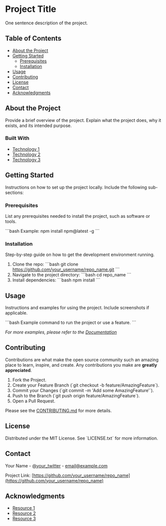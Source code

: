 # Project Title

One sentence description of the project.

## Table of Contents

- [About the Project](#about-the-project)
- [Getting Started](#getting-started)
  - [Prerequisites](#prerequisites)
  - [Installation](#installation)
- [Usage](#usage)
- [Contributing](#contributing)
- [License](#license)
- [Contact](#contact)
- [Acknowledgments](#acknowledgments)

## About the Project

Provide a brief overview of the project. Explain what the project does, why it exists, and its intended purpose.

### Built With

- [Technology 1](https://example.com)
- [Technology 2](https://example.com)
- [Technology 3](https://example.com)

## Getting Started

Instructions on how to set up the project locally. Include the following sub-sections:

### Prerequisites

List any prerequisites needed to install the project, such as software or tools.

\`\`\`bash
Example: npm install npm@latest -g
\`\`\`

### Installation

Step-by-step guide on how to get the development environment running.

1. Clone the repo:
   \`\`\`bash
   git clone https://github.com/your_username/repo_name.git
   \`\`\`
2. Navigate to the project directory:
   \`\`\`bash
   cd repo_name
   \`\`\`
3. Install dependencies:
   \`\`\`bash
   npm install
   \`\`\`

## Usage

Instructions and examples for using the project. Include screenshots if applicable.

\`\`\`bash
Example command to run the project or use a feature.
\`\`\`

_For more examples, please refer to the [Documentation](https://example.com)_

## Contributing

Contributions are what make the open source community such an amazing place to learn, inspire, and create. Any contributions you make are **greatly appreciated**.

1. Fork the Project.
2. Create your Feature Branch (\`git checkout -b feature/AmazingFeature\`).
3. Commit your Changes (\`git commit -m 'Add some AmazingFeature'\`).
4. Push to the Branch (\`git push origin feature/AmazingFeature\`).
5. Open a Pull Request.

Please see the [CONTRIBUTING.md](CONTRIBUTING.md) for more details.

## License

Distributed under the MIT License. See \`LICENSE.txt\` for more information.

## Contact

Your Name - [@your_twitter](https://twitter.com/your_twitter) - email@example.com

Project Link: [https://github.com/your_username/repo_name](https://github.com/your_username/repo_name)

## Acknowledgments

- [Resource 1](https://example.com)
- [Resource 2](https://example.com)
- [Resource 3](https://example.com)
